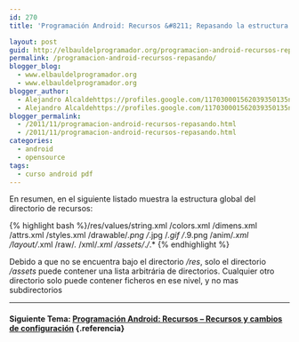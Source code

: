 ```yaml
---
id: 270
title: 'Programación Android: Recursos &#8211; Repasando la estructura del directorio de recursos'

layout: post
guid: http://elbauldelprogramador.org/programacion-android-recursos-repasando-la-estructura-del-directorio-de-recursos/
permalink: /programacion-android-recursos-repasando/
blogger_blog:
  - www.elbauldelprogramador.org
  - www.elbauldelprogramador.org
blogger_author:
  - Alejandro Alcaldehttps://profiles.google.com/117030001562039350135noreply@blogger.com
  - Alejandro Alcaldehttps://profiles.google.com/117030001562039350135noreply@blogger.com
blogger_permalink:
  - /2011/11/programacion-android-recursos-repasando.html
  - /2011/11/programacion-android-recursos-repasando.html
categories:
  - android
  - opensource
tags:
  - curso android pdf
---
```

En resumen, en el siguiente listado muestra la estructura global del directorio de recursos:

{% highlight bash %}/res/values/string.xml
                /colors.xml
                /dimens.xml
                /attrs.xml
                /styles.xml
     /drawable/*.png
                   /*.jpg
                   /*.gif
                   /*.9.png
     /anim/*.xml
     /layout/*.xml
     /raw/*.*
     /xml/*.xml
/assets/*.*/*.*
{% endhighlight %}

<p class="alert">
  Debido a que no se encuentra bajo el directorio <i>/res</i>, solo el directorio<i> /assets</i> puede contener una lista arbitrária de directorios. Cualquier otro directorio solo puede contener ficheros en ese nivel, y no mas subdirectorios
</p>

* * *

#### Siguiente Tema: [Programación Android: Recursos &#8211; Recursos y cambios de configuración][1] {.referencia}





 [1]: /programacion-android-recursos-recursos/